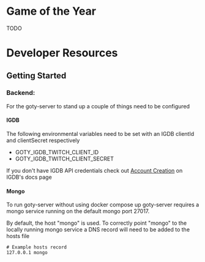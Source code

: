 # Game of the Year

TODO

# Developer Resources

## Getting Started

### Backend:

For the goty-server to stand up a couple of things need to be configured

#### IGDB

The following environmental variables need to be set with an IGDB clientId and clientSecret respectively

- GOTY_IGDB_TWITCH_CLIENT_ID
- GOTY_IGDB_TWITCH_CLIENT_SECRET

If you don't have IGDB API credentials check out [Account Creation](https://api-docs.igdb.com/#about) on IGDB's docs page

#### Mongo

To run goty-server without using docker compose up goty-server requires a mongo service running on the default mongo port 27017.

By default, the host "mongo" is used. To correctly point "mongo" to the locally running mongo service a DNS record will need to be added to the hosts file

```
# Example hosts record
127.0.0.1 mongo
```
